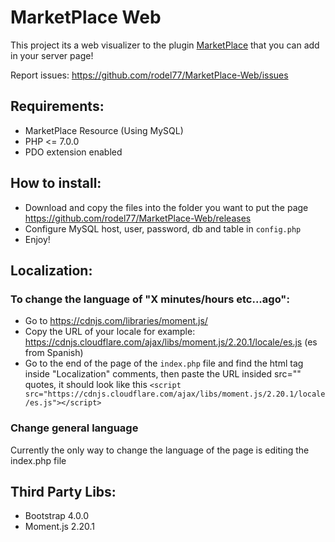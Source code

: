 # MarketPlace Web

This project its a web visualizer to the plugin [MarketPlace](https://www.spigotmc.org/resources/48526/) that you can add in your server page!

Report issues: https://github.com/rodel77/MarketPlace-Web/issues

## Requirements:
+ MarketPlace Resource (Using MySQL)
+ PHP <= 7.0.0
+ PDO extension enabled

## How to install:
+ Download and copy the files into the folder you want to put the page https://github.com/rodel77/MarketPlace-Web/releases
+ Configure MySQL host, user, password, db and table in ``config.php``
+ Enjoy!

## Localization:

### To change the language of "X minutes/hours etc...ago":
+ Go to https://cdnjs.com/libraries/moment.js/
+ Copy the URL of your locale for example: https://cdnjs.cloudflare.com/ajax/libs/moment.js/2.20.1/locale/es.js (es from Spanish)
+ Go to the end of the page of the ``index.php`` file and find the html tag inside "Localization" comments, then paste the URL insided src="" quotes, it should look like this ``<script src="https://cdnjs.cloudflare.com/ajax/libs/moment.js/2.20.1/locale/es.js"></script>``

### Change general language
Currently the only way to change the language of the page is editing the index.php file


## Third Party Libs:
+ Bootstrap 4.0.0
+ Moment.js 2.20.1